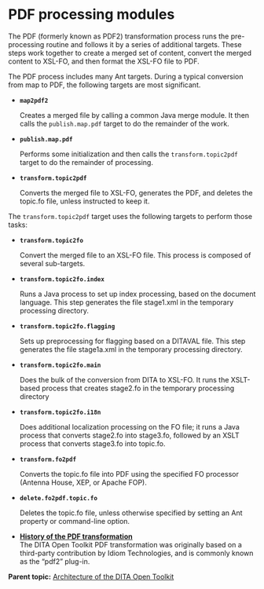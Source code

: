 # PDF processing modules

The PDF \(formerly known as PDF2\) transformation process runs the pre-processing routine and follows it by a series of additional targets. These steps work together to create a merged set of content, convert the merged content to XSL-FO, and then format the XSL-FO file to PDF.

The PDF process includes many Ant targets. During a typical conversion from map to PDF, the following targets are most significant.

-   **`map2pdf2`**

    Creates a merged file by calling a common Java merge module. It then calls the `publish.map.pdf` target to do the remainder of the work.

-   **`publish.map.pdf`**

    Performs some initialization and then calls the `transform.topic2pdf` target to do the remainder of processing.

-   **`transform.topic2pdf`**

    Converts the merged file to XSL-FO, generates the PDF, and deletes the topic.fo file, unless instructed to keep it.


The `transform.topic2pdf` target uses the following targets to perform those tasks:

-   **`transform.topic2fo`**

    Convert the merged file to an XSL-FO file. This process is composed of several sub-targets.

-   **`transform.topic2fo.index`**

    Runs a Java process to set up index processing, based on the document language. This step generates the file stage1.xml in the temporary processing directory.

-   **`transform.topic2fo.flagging`**

    Sets up preprocessing for flagging based on a DITAVAL file. This step generates the file stage1a.xml in the temporary processing directory.

-   **`transform.topic2fo.main`**

    Does the bulk of the conversion from DITA to XSL-FO. It runs the XSLT-based process that creates stage2.fo in the temporary processing directory

-   **`transform.topic2fo.i18n`**

    Does additional localization processing on the FO file; it runs a Java process that converts stage2.fo into stage3.fo, followed by an XSLT process that converts stage3.fo into topic.fo.

-   **`transform.fo2pdf`**

    Converts the topic.fo file into PDF using the specified FO processor \(Antenna House, XEP, or Apache FOP\).

-   **`delete.fo2pdf.topic.fo`**

    Deletes the topic.fo file, unless otherwise specified by setting an Ant property or command-line option.


-   **[History of the PDF transformation](../reference/pdf-transformation-history.md)**  
The DITA Open Toolkit PDF transformation was originally based on a third-party contribution by Idiom Technologies, and is commonly known as the “pdf2” plug-in.

**Parent topic:** [Architecture of the DITA Open Toolkit](../reference/architecture.md)

